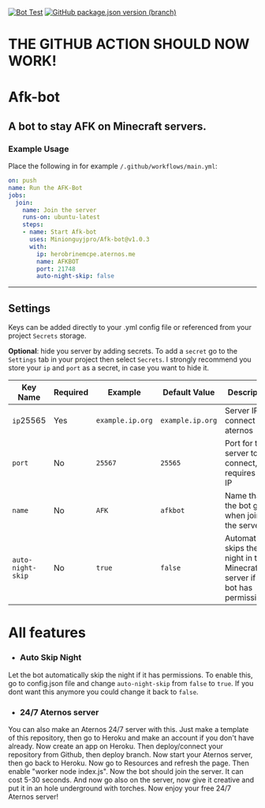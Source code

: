 [![Bot Test](https://github.com/Minionguyjpro/Afk-bot/actions/workflows/test.yml/badge.svg)](https://github.com/Minionguyjpro/Afk-bot/actions/workflows/test.yml) [![GitHub package.json version (branch)](https://img.shields.io/github/package-json/v/minionguyjpro/afk-bot/master)](https://github.com/Minionguyjpro/Afk-bot/blob/master/package.json)
# THE GITHUB ACTION SHOULD NOW WORK!
# Afk-bot
A bot to stay AFK on Minecraft servers.
---

### Example Usage
Place the following in for example `/.github/workflows/main.yml`:
```yml
on: push
name: Run the AFK-Bot
jobs:
  join:
    name: Join the server
    runs-on: ubuntu-latest
    steps:
    - name: Start Afk-bot
      uses: Minionguyjpro/Afk-bot@v1.0.3
      with:
        ip: herobrinemcpe.aternos.me
        name: AFKBOT
        port: 21748
        auto-night-skip: false
```

---

## Settings
Keys can be added directly to your .yml config file or referenced from your project `Secrets` storage.

**Optional**: hide you server by adding secrets. To add a `secret` go to the `Settings` tab in your project then select `Secrets`.
I strongly recommend you store your `ip` and `port` as a secret, in case you want to hide it.

| Key Name                | Required | Example                       | Default Value                 | Description                                                                                                                                                                                                                                                                                                                                                                                                                                                                                                                                                                                                                                          |
|-------------------------|----------|-------------------------------|-------------------------------|------------------------------------------------------------------------------------------------------------------------------------------------------------------------------------------------------------------------------------------------------------------------------------------------------------------------------------------------------------------------------------------------------------------------------------------------------------------------------------------------------------------------------------------------------------------------------------------------------------------------------------------------------|
| `ip`25565              | Yes      | `example.ip.org`         | `example.ip.org`                              | Server IP to connect to aternos                                                                                                                                                                                                                                                                                                                                                                                                                                                                                                                                                                                                                       |
| `port`              | No      | `25567`    | `25565`                               | Port for the server to connect, requires an IP                                                                                                                                                                                                                                                                                                                                                                                                                                                                                                                                                                                                                                        |
| `name`              | No      | `AFK`    | `afkbot`                              | Name that the bot gets when joining the server                                                                                                                                                                                                                                                                                                                                                                                                                                                                                                                                                                                                    |
| `auto-night-skip`                  | No       | `true`                         | `false`                          | Automatically skips the night in the Minecraft server if the bot has permissions                                                                                                                                                                                                                                                                                                                                                                                                                                                                                                                                                                                                 |                                                                                                                                                                                                                                                                                                                                                                                        |

# All features
- ### Auto Skip Night
Let the bot automatically skip the night if it has permissions.
To enable this, go to config.json file and change 
``auto-night-skip`` from ``false`` to ``true``. If you dont want this anymore you could change it back to ``false``.
- ### 24/7 Aternos server
You can also make an Aternos 24/7 server with this.
Just make a template of this repository, then go to Heroku and make an account if you don't have already. Now create an app on Heroku. Then deploy/connect your repository from Github, then deploy branch. Now start your Aternos server, then go back to Heroku. Now go to Resources and refresh the page. Then enable "worker node index.js".
Now the bot should join the server. It can cost 5-30 seconds. And now go also on the server, now give it creative and put it in an hole underground with torches. Now enjoy your free 24/7 Aternos server!
